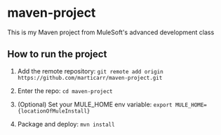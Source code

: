 # maven-project

This is my Maven project from MuleSoft's advanced development class

## How to run the project

1. Add the remote repository: `git remote add origin https://github.com/marticarr/maven-project.git`

1. Enter the repo: `cd maven-project`

1. (Optional) Set your MULE_HOME env variable: `export MULE_HOME={locationOfMuleInstall}`

1. Package and deploy: `mvn install`